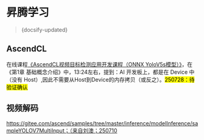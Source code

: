 # 昇腾学习
> {docsify-updated}

## AscendCL


在线课程[《AscendCL视频目标检测应用开发课程（ONNX YoloV5s模型）》](https://www.hiascend.com/developer/courses/detail/1795281013304832002)，在《第1章 基础概念介绍》中，13:24左右，提到：AI 开发板上，都是在 Device 中（没有 Host）,因此不需要从Host到Device的内存拷贝（或反之）。<mark>250728：待验证确认</mark>

## 视频解码

https://gitee.com/ascend/samples/tree/master/inference/modelInference/sampleYOLOV7MultiInput；（来自刘澳；250710

